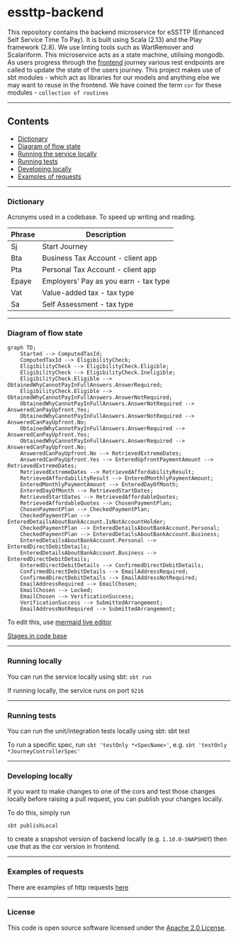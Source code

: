 
# essttp-backend

This repository contains the backend microservice for eSSTTP (Enhanced Self Service Time To Pay). 
It is built using Scala (2.13) and the Play framework (2.8). We use linting tools such as WartRemover and Scalariform. 
This microservice acts as a state machine, utilising mongodb. 
As users progress through the [frontend](https://www.github.com/hmrc/essttp-frontend) journey various rest endpoints are called to update the state of the users journey. 
This project makes use of sbt modules - which act as libraries for our models and anything else we may want to reuse in the frontend. We have coined the term `cor` for these modules - `collection of routines`

---

## Contents

* [Dictionary](https://www.github.com/hmrc/essttp-backend#dictionary)
* [Diagram of flow state](https://www.github.com/hmrc/essttp-backend#diagram-of-flow-state)
* [Running the service locally](https://github.com/hmrc/essttp-backend#running-locally)
* [Running tests](https://github.com/hmrc/essttp-backend#running-tests)
* [Developing locally](https://github.com/hmrc/essttp-backend#developing-locally)
* [Examples of requests](https://github.com/hmrc/essttp-backend#examples-of-requests)

---

### Dictionary
Acronyms used in a codebase. To speed up writing and reading. 

| Phrase | Description                           |
|--------|---------------------------------------|
| Sj     | Start Journey                         |
| Bta    | Business Tax Account - client app     |
| Pta    | Personal Tax Account - client app     |
| Epaye  | Employers' Pay as you earn - tax type |
| Vat    | Value-added tax - tax type            |
| Sa     | Self Assessment - tax type            |

---

### Diagram of flow state
```mermaid
graph TD;
    Started --> ComputedTaxId;
    ComputedTaxId --> EligibilityCheck;
    EligibilityCheck --> EligibilityCheck.Eligible;
    EligibilityCheck --> EligibilityCheck.Ineligible;
    EligibilityCheck.Eligible --> ObtainedWhyCannotPayInFullAnswers.AnswerRequired;
    EligibilityCheck.Eligible --> ObtainedWhyCannotPayInFullAnswers.AnswerNotRequired;
    ObtainedWhyCannotPayInFullAnswers.AnswerNotRequired --> AnsweredCanPayUpfront.Yes;
    ObtainedWhyCannotPayInFullAnswers.AnswerNotRequired --> AnsweredCanPayUpfront.No;
    ObtainedWhyCannotPayInFullAnswers.AnswerRequired --> AnsweredCanPayUpfront.Yes;
    ObtainedWhyCannotPayInFullAnswers.AnswerRequired --> AnsweredCanPayUpfront.No;
    AnsweredCanPayUpfront.No --> RetrievedExtremeDates;
    AnsweredCanPayUpfront.Yes --> EnteredUpfrontPaymentAmount --> RetrievedExtremeDates;
    RetrievedExtremeDates --> RetrievedAffordabilityResult;
    RetrievedAffordabilityResult --> EnteredMonthlyPaymentAmount;
    EnteredMonthlyPaymentAmount --> EnteredDayOfMonth;
    EnteredDayOfMonth --> RetrievedStartDates;
    RetrievedStartDates --> RetrievedAffordableQuotes;
    RetrievedAffordableQuotes --> ChosenPaymentPlan;
    ChosenPaymentPlan --> CheckedPaymentPlan;
    CheckedPaymentPlan --> EnteredDetailsAboutBankAccount.IsNotAccountHolder;
    CheckedPaymentPlan --> EnteredDetailsAboutBankAccount.Personal;
    CheckedPaymentPlan --> EnteredDetailsAboutBankAccount.Business;
    EnteredDetailsAboutBankAccount.Personal --> EnteredDirectDebitDetails;
    EnteredDetailsAboutBankAccount.Business --> EnteredDirectDebitDetails;
    EnteredDirectDebitDetails --> ConfirmedDirectDebitDetails;
    ConfirmedDirectDebitDetails --> EmailAddressRequired;
    ConfirmedDirectDebitDetails --> EmailAddressNotRequired;
    EmailAddressRequired --> EmailChosen;
    EmailChosen --> Locked;
    EmailChosen --> VerificationSuccess;
    VerificationSuccess --> SubmittedArrangement;
    EmailAddressNotRequired --> SubmittedArrangement;
```
To edit this, use [mermaid live editor](https://mermaid.live/)

[Stages in code base](https://github.com/hmrc/essttp-backend/blob/main/cor-journey/src/main/scala/essttp/journey/model/Stage.scala)

---

### Running locally

You can run the service locally using sbt: `sbt run`

If running locally, the service runs on port `9216`

---

### Running tests

You can run the unit/integration tests locally using sbt: sbt test

To run a specific spec, run `sbt 'testOnly *<SpecName>'`, e.g. `sbt 'testOnly *JourneyControllerSpec'`

---

### Developing locally
If you want to make changes to one of the cors and test those changes locally before raising a pull request, you can publish your changes locally.

To do this, simply run
```
sbt publishLocal
``` 
to create a snapshot version of backend locally (e.g. `1.10.0-SNAPSHOT`) then use that as the cor version in frontend.

---

### Examples of requests

There are examples of http requests [here](https://github.com/hmrc/essttp-backend/tree/main/http-requests)

---

### License

This code is open source software licensed under the [Apache 2.0 License]("http://www.apache.org/licenses/LICENSE-2.0.html").